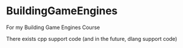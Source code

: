 # BuildingGameEngines

For my Building Game Engines Course

There exists cpp support code (and in the future, dlang support code)


